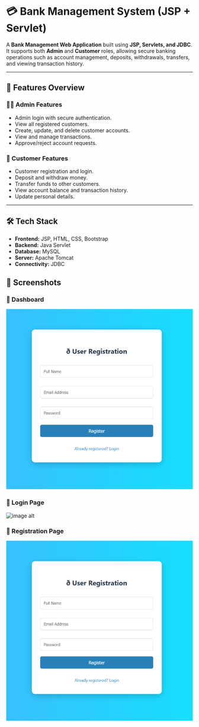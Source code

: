 # 💳 Bank Management System (JSP + Servlet)

A **Bank Management Web Application** built using **JSP, Servlets, and JDBC**.  
It supports both **Admin** and **Customer** roles, allowing secure banking operations such as account management, deposits, withdrawals, transfers, and viewing transaction history.

---

## 📸 Features Overview

### 👨‍💼 Admin Features
- Admin login with secure authentication.
- View all registered customers.
- Create, update, and delete customer accounts.
- View and manage transactions.
- Approve/reject account requests.

### 👤 Customer Features
- Customer registration and login.
- Deposit and withdraw money.
- Transfer funds to other customers.
- View account balance and transaction history.
- Update personal details.

---

## 🛠 Tech Stack
- **Frontend:** JSP, HTML, CSS, Bootstrap
- **Backend:** Java Servlet
- **Database:** MySQL
- **Server:** Apache Tomcat
- **Connectivity:** JDBC

## 📸 Screenshots

### 🏦 Dashboard
![image alt](https://github.com/Pradya1729/bank_managment/blob/7b1a01e1aae5229767a963f9d5d5d1178e2bdec7/Screenshot%202025-08-12%20095633.png)
### 🔑 Login Page
![image alt](screenshots/login.png)

### 📝 Registration Page
![image alt](https://github.com/Pradya1729/bank_managment/blob/7b1a01e1aae5229767a963f9d5d5d1178e2bdec7/Screenshot%202025-08-12%20095633.png)



